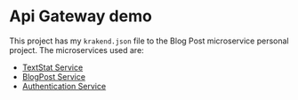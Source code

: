 # Api Gateway demo

This project has my `krakend.json` file to the Blog Post microservice personal project. The microservices used are:

* [TextStat Service](https://github.com/dpalmasan/texstat-service)
* [BlogPost Service](https://github.com/dpalmasan/python-user-posts-microservice)
* [Authentication Service](https://github.com/dpalmasan/python-user-posts-microservice)

